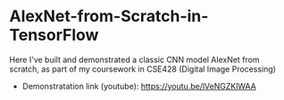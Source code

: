 # AlexNet-from-Scratch-in-TensorFlow

Here I've built and demonstrated a classic CNN model AlexNet from scratch, as part of my coursework in CSE428 (Digital Image Processing)
* Demonstratation link (youtube): https://youtu.be/lVeNGZKlWAA 
